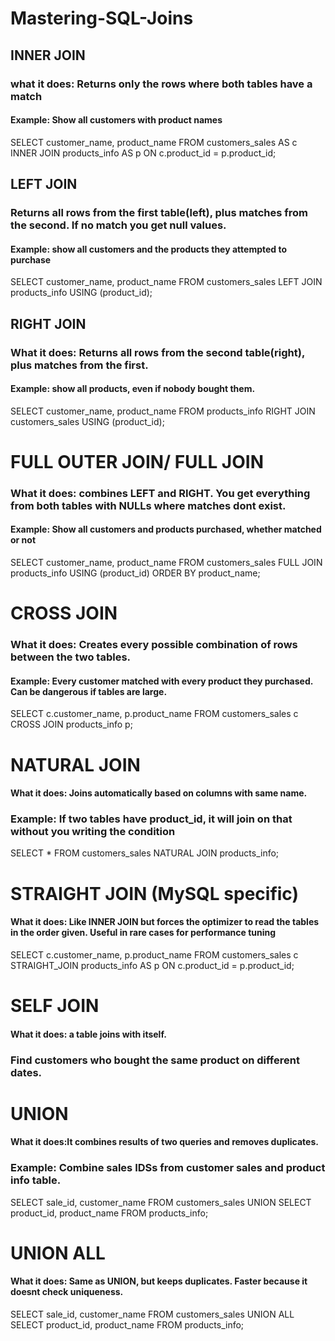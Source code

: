 # Mastering-SQL-Joins

## INNER JOIN
### what it does: Returns only the rows where both tables have a match
#### Example: Show all customers with product names
SELECT
customer_name,
product_name
FROM customers_sales AS c 
INNER JOIN 
products_info AS p
ON c.product_id = p.product_id;

## LEFT JOIN
### Returns all rows from the first table(left), plus matches from the second. If no match you get null values.
#### Example: show all customers and the products they attempted to purchase
SELECT 
customer_name,
product_name
FROM customers_sales
LEFT JOIN 
products_info USING (product_id);

## RIGHT JOIN
### What it does: Returns all rows from the second  table(right), plus matches from the first.
#### Example: show all products, even if nobody bought them.
SELECT 
customer_name,
product_name
FROM products_info 
RIGHT JOIN 
customers_sales USING (product_id);

# FULL OUTER JOIN/ FULL JOIN
### What it does: combines LEFT and RIGHT. You get everything from both tables with NULLs where matches dont exist. 
#### Example: Show all customers and products purchased, whether matched or not
SELECT 
customer_name,
product_name
FROM customers_sales
FULL JOIN 
products_info USING (product_id)
ORDER BY product_name;

# CROSS JOIN
### What it does: Creates every possible combination of rows between the two tables.
#### Example: Every customer matched with every product they purchased. Can be dangerous if tables are large.
SELECT 
    c.customer_name,
    p.product_name
FROM customers_sales c
CROSS JOIN products_info p;

# NATURAL JOIN
#### What it does: Joins automatically based on columns with same name.
### Example: If two tables have product_id, it will join on that without you writing the condition
SELECT *
FROM customers_sales
NATURAL JOIN products_info;

# STRAIGHT JOIN (MySQL specific) 
#### What it does: Like INNER JOIN but forces the optimizer to read the tables in the order given. Useful in rare cases for performance tuning
SELECT
    c.customer_name,
    p.product_name
FROM customers_sales c
STRAIGHT_JOIN products_info AS  p
ON c.product_id = p.product_id;

# SELF JOIN
#### What it does: a table joins with itself.
### Find customers who bought the same product on different dates.

# UNION
#### What it does:It combines results of two queries and removes duplicates.
### Example: Combine sales IDSs from customer sales and product info table.
SELECT sale_id,
customer_name
FROM customers_sales
UNION
SELECT product_id,
product_name
FROM products_info;

# UNION ALL
#### What it does: Same as UNION, but keeps duplicates. Faster because it doesnt check uniqueness.
SELECT sale_id,
customer_name
FROM customers_sales
UNION ALL
SELECT product_id,
product_name
FROM products_info;








